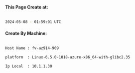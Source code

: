 
   
#### This Page Create at:

```bash

2024-05-08 - 01:59:01 UTC

```

#### Create By Machine:

```bash

Host Name : fv-az914-909

platform  : Linux-6.5.0-1018-azure-x86_64-with-glibc2.35

Ip Local  : 10.1.1.30

```

